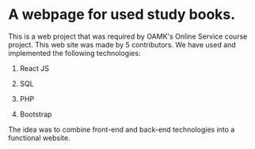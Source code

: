 # A webpage for used study books.

This is a web project that was required by OAMK's Online Service course project. This web site was made by 5 contributors.
We have used and implemented the following technologies:

1) React JS

2) SQL

3) PHP

4) Bootstrap

The idea was to combine front-end and back-end technologies into a functional website.
